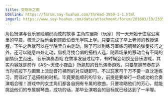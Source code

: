 ```yaml
---
title: 交响乐之雨
bbslink: https://forum.say-huahuo.com/thread-3959-1-1.html
imgurl: https://www.say-huahuo.com/data/attachment/forum/201603/19/233556f7cmhsh0h7tssh6i.jpg
---
```


角色扮演与音乐冒险编织而成的故事
主角库里斯（玩家）的一天开始于住宿公寓里的早晨，梳洗之后他会到琵欧伯音乐学院上学。只要完成了早上老师的教授课程，下午之后就可以在学院里自由走动，除了可以到练习室练习钢琴的弹奏技巧之外，还可以随意四处走动，借机寻找合唱的搭档人选，随着场景的移动会有不同的剧情衍生而出。
音乐演奏游戏
在故事发展过程中，有时候会切换至音乐游戏，其实内容就是前作《AS～天使小夜曲》所熟知的音乐演奏游戏，只要掌握节奏在适当时机按下与画面上流动音符相同的对应键即可。不过玩家可千万不要一直沈迷练习，而错过了选搭档的时机，毕竟要能顺利的毕业，前提是要举行一场成功的合奏演唱会喔！游戏中的女主角们都各自拥有专属的歌曲，只要攻略他们的芳心，就能挑战他们的专属钢琴曲，成功的话，那毕业演唱会的目标就已经达到了一半喔。<!--more-->
